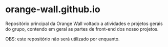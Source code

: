 # orange-wall.github.io

Repositório principal da Orange Wall voltado a atividades e projetos gerais do grupo, contendo em geral as partes de front-end dos nosso projetos.

OBS: este repositório não será utilizado por enquanto.
